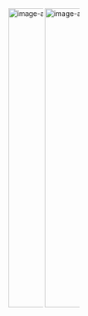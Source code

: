 
<img src="https://github.com/user-attachments/assets/7fb4d82b-fe30-4492-b435-4cc4a78cdad0" alt="image-alt-text" style="max-width:70px;height:600px;">

<img src="https://github.com/user-attachments/assets/e0532b25-2a81-4097-b48a-59da8970bf94" alt="image-alt-text" style="max-width:70px;height:600px;">
